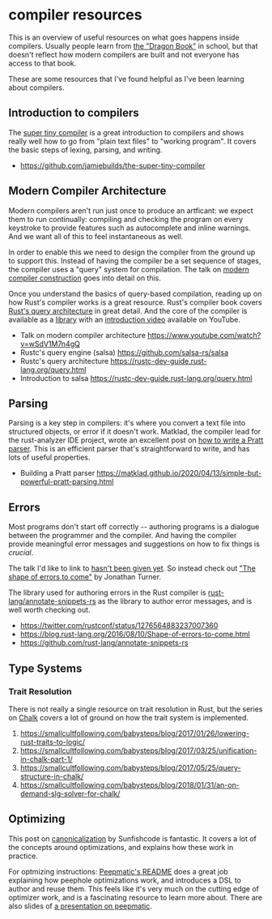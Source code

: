 # compiler resources

This is an overview of useful resources on what goes happens inside
compilers. Usually people learn from [the "Dragon
Book"](https://en.wikipedia.org/wiki/Compilers:_Principles,_Techniques,_and_Tools)
in school, but that doesn't reflect how modern compilers are built and not
everyone has access to that book.

These are some resources that I've found helpful as I've been learning about
compilers.

## Introduction to compilers

The [super tiny
compiler](https://github.com/jamiebuilds/the-super-tiny-compiler) is a great
introduction to compilers and shows really well how to go from "plain text
files" to "working program". It covers the basic steps of lexing, parsing,
and writing.

- https://github.com/jamiebuilds/the-super-tiny-compiler

## Modern Compiler Architecture

Modern compilers aren't run just once to produce an artficant: we expect them
to run continually: compiling and checking the program on every keystroke to
provide features such as autocomplete and inline warnings. And we want all of
this to feel instantaneous as well.

In order to enable this we need to design the compiler from the ground up to
support this. Instead of having the compiler be a set sequence of stages, the
compiler uses a "query" system for compilation. The talk on [modern compiler
construction](https://www.youtube.com/watch?v=wSdV1M7n4gQ) goes into detail
on this.

Once you understand the basics of query-based compilation, reading up on how
Rust's compiler works is a great resource. Rust's compiler book covers
[Rust's query architecture](https://rustc-dev-guide.rust-lang.org/query.html)
in great detail. And the core of the compiler is available as a
[library](https://github.com/salsa-rs/salsa) with an [introduction
video](https://rustc-dev-guide.rust-lang.org/query.html) available on YouTube.

- Talk on modern compiler architecture https://www.youtube.com/watch?v=wSdV1M7n4gQ
- Rustc's query engine (salsa) https://github.com/salsa-rs/salsa
- Rustc's query architecture https://rustc-dev-guide.rust-lang.org/query.html
- Introduction to salsa https://rustc-dev-guide.rust-lang.org/query.html

## Parsing

Parsing is a key step in compilers: it's where you convert a text file into
structured objects, or error if it doesn't work. Matklad, the compiler lead
for the rust-analyzer IDE project, wrote an excellent post on [how to write a
Pratt
parser](https://matklad.github.io/2020/04/13/simple-but-powerful-pratt-parsing.html).
This is an efficient parser that's straightforward to write, and has lots of
useful properties.

- Building a Pratt parser https://matklad.github.io/2020/04/13/simple-but-powerful-pratt-parsing.html

## Errors

Most programs don't start off correctly -- authoring programs is a dialogue
between the programmer and the compiler. And having the compiler provide
meaningful error messages and suggestions on how to fix things is *crucial*.

The talk I'd like to link to [hasn't been given
yet](https://twitter.com/rustconf/status/1276564883237007360). So instead
check out ["The shape of errors to
come"](https://blog.rust-lang.org/2016/08/10/Shape-of-errors-to-come.html) by
Jonathan Turner.

The library used for authoring errors in the Rust compiler is
[rust-lang/annotate-snippets-rs](https://github.com/rust-lang/annotate-snippets-rs)
as the library to author error messages, and is well worth checking out.

- https://twitter.com/rustconf/status/1276564883237007360
- https://blog.rust-lang.org/2016/08/10/Shape-of-errors-to-come.html
- https://github.com/rust-lang/annotate-snippets-rs

## Type Systems

### Trait Resolution

There is not really a single resource on trait resolution in Rust, but the
series on [Chalk](https://github.com/rust-lang/chalk) covers a lot of ground
on how the trait system is implemented.

1. https://smallcultfollowing.com/babysteps/blog/2017/01/26/lowering-rust-traits-to-logic/
2. https://smallcultfollowing.com/babysteps/blog/2017/03/25/unification-in-chalk-part-1/
3. https://smallcultfollowing.com/babysteps/blog/2017/05/25/query-structure-in-chalk/
4. https://smallcultfollowing.com/babysteps/blog/2018/01/31/an-on-demand-slg-solver-for-chalk/

## Optimizing

This post on
[canonicalization](https://sunfishcode.github.io/blog/2018/10/22/Canonicalization.html)
by Sunfishcode is fantastic. It covers a lot of the concepts around
optimizations, and explains how these work in practice.

For optmizing instructions: [Peepmatic's
README](https://github.com/fitzgen/peepmatic) does a great job explaining how
peephole optimizations work, and introduces a DSL to author and reuse them.
This feels like it's very much on the cutting edge of optimizer work, and is
a fascinating resource to learn more about. There are also slides of [a
presentation on
peepmatic](https://docs.google.com/presentation/d/1RW_UHWX1t9-_XkXVsPZauliW1LIJgGz02hUFZE7APT0/edit#slide=id.gc6fa3c898_0_0).
